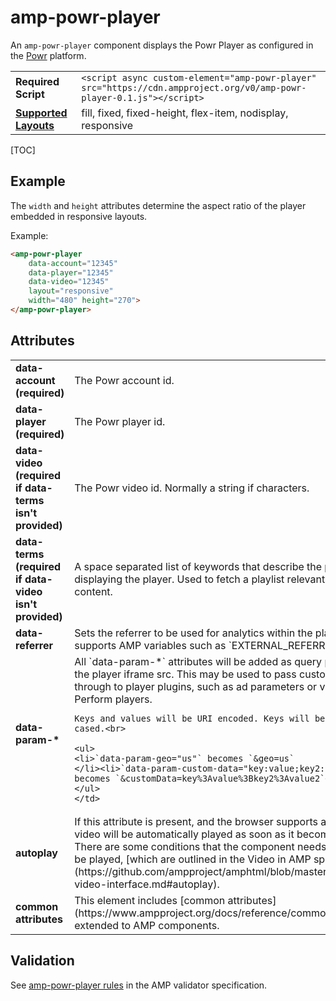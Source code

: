 <!---
Copyright 2018 The AMP HTML Authors. All Rights Reserved.

Licensed under the Apache License, Version 2.0 (the "License");
you may not use this file except in compliance with the License.
You may obtain a copy of the License at

      http://www.apache.org/licenses/LICENSE-2.0

Unless required by applicable law or agreed to in writing, software
distributed under the License is distributed on an "AS-IS" BASIS,
WITHOUT WARRANTIES OR CONDITIONS OF ANY KIND, either express or implied.
See the License for the specific language governing permissions and
limitations under the License.
-->

# amp-powr-player

An <code>amp-powr-player</code> component displays the Powr Player as configured in the <a href="https://powr.com">Powr</a> platform.

<table>
  <tr>
    <td class="col-fourty"><strong>Required Script</strong></td>
    <td><code>&lt;script async custom-element="amp-powr-player" src="https://cdn.ampproject.org/v0/amp-powr-player-0.1.js">&lt;/script></code></td>
  </tr>
  <tr>
    <td class="col-fourty"><strong><a href="https://www.ampproject.org/docs/guides/responsive/control_layout.html">Supported Layouts</a></strong></td>
    <td>fill, fixed, fixed-height, flex-item, nodisplay, responsive</td>
  </tr>
</table>

[TOC]

## Example

The `width` and `height` attributes determine the aspect ratio of the player embedded in responsive layouts.

Example:

```html
<amp-powr-player
    data-account="12345"
    data-player="12345"
    data-video="12345"
    layout="responsive"
    width="480" height="270">
</amp-powr-player>
```

## Attributes

<table class="ad-m-table-listing">
  <tr>
    <td width="40%"><strong>data-account (required)</strong></td>
    <td>The Powr account id.</td>
  </tr>
  <tr>
    <td width="40%"><strong>data-player (required)</strong></td>
    <td>The Powr player id.</td>
  </tr>
  <tr>
    <td width="40%"><strong>data-video (required if data-terms isn't provided)</strong></td>
    <td>The Powr video id. Normally a string if characters.</td>
  </tr>
  <tr>
    <td width="40%"><strong>data-terms (required if data-video isn't provided)</strong></td>
    <td>A space separated list of keywords that describe the page displaying the player. Used to fetch a playlist relevant to the site content.</td>
  </tr>
  <tr>
    <td width="40%"><strong>data-referrer</strong></td>
    <td>Sets the referrer to be used for analytics within the player. This supports AMP variables such as `EXTERNAL_REFERRER`.</td>
  </tr>
  <tr>
    <td width="40%"><strong>data-param-&#42;</strong></td>
    <td>All `data-param-*`  attributes will be added as query parameter to the player iframe src. This may be used to pass custom values through to player plugins, such as ad parameters or video ids for Perform players.<br>

    Keys and values will be URI encoded. Keys will be camel cased.<br>

    <ul>
    <li>`data-param-geo="us"` becomes `&geo=us`
    </li><li>`data-param-custom-data="key:value;key2:value2"` becomes `&customData=key%3Avalue%3Bkey2%3Avalue2`</li>
    </ul>
    </td>
  </tr>
  <tr>
    <td width="40%"><strong>autoplay</strong></td>
    <td>If this attribute is present, and the browser supports autoplay, the video will be automatically
    played as soon as it becomes visible. There are some conditions that the component needs to meet
    to be played, [which are outlined in the Video in AMP spec](https://github.com/ampproject/amphtml/blob/master/spec/amp-video-interface.md#autoplay).</td>
  </tr>
  <tr>
    <td width="40%"><strong>common attributes</strong></td>
    <td>This element includes [common attributes](https://www.ampproject.org/docs/reference/common_attributes) extended to AMP components.</td>
  </tr>
</table>

## Validation

See [amp-powr-player rules](https://github.com/ampproject/amphtml/blob/master/extensions/amp-powr-player/validator-amp-powr-player.protoascii) in the AMP validator specification.
